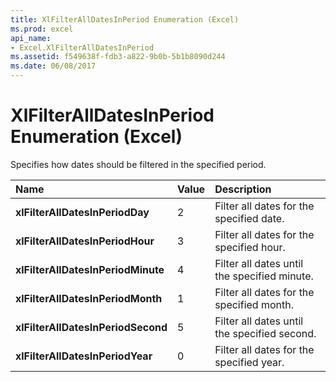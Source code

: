 ```yaml
---
title: XlFilterAllDatesInPeriod Enumeration (Excel)
ms.prod: excel
api_name:
- Excel.XlFilterAllDatesInPeriod
ms.assetid: f549638f-fdb3-a822-9b0b-5b1b8090d244
ms.date: 06/08/2017
---
```



# XlFilterAllDatesInPeriod Enumeration (Excel)

Specifies how dates should be filtered in the specified period.



|**Name**|**Value**|**Description**|
|:-----|:-----|:-----|
| **xlFilterAllDatesInPeriodDay**|2|Filter all dates for the specified date.|
| **xlFilterAllDatesInPeriodHour**|3|Filter all dates for the specified hour.|
| **xlFilterAllDatesInPeriodMinute**|4|Filter all dates until the specified minute.|
| **xlFilterAllDatesInPeriodMonth**|1|Filter all dates for the specified month.|
| **xlFilterAllDatesInPeriodSecond**|5|Filter all dates until the specified second.|
| **xlFilterAllDatesInPeriodYear**|0|Filter all dates for the specified year.|


